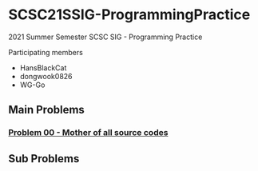 # SCSC21SSIG-ProgrammingPractice
2021 Summer Semester SCSC SIG - Programming Practice 

Participating members
- HansBlackCat
- dongwook0826
- WG-Go

## Main Problems
### [Problem 00 - Mother of all source codes](./Problem00.md)

## Sub Problems

